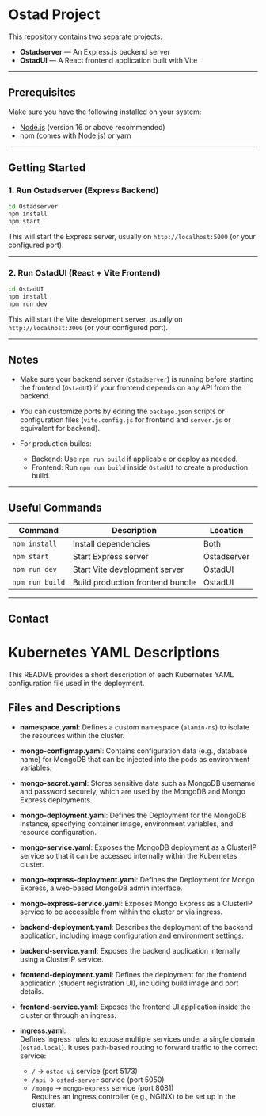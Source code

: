 # Ostad Project

This repository contains two separate projects:

- **Ostadserver** — An Express.js backend server
- **OstadUI** — A React frontend application built with Vite

---

## Prerequisites

Make sure you have the following installed on your system:

- [Node.js](https://nodejs.org/) (version 16 or above recommended)
- npm (comes with Node.js) or yarn

---

## Getting Started

### 1. Run Ostadserver (Express Backend)

```bash
cd Ostadserver
npm install
npm start
```

This will start the Express server, usually on `http://localhost:5000` (or your configured port).

---

### 2. Run OstadUI (React + Vite Frontend)

```bash
cd OstadUI
npm install
npm run dev
```

This will start the Vite development server, usually on `http://localhost:3000` (or your configured port).

---

## Notes

- Make sure your backend server (`Ostadserver`) is running before starting the frontend (`OstadUI`) if your frontend depends on any API from the backend.
- You can customize ports by editing the `package.json` scripts or configuration files (`vite.config.js` for frontend and `server.js` or equivalent for backend).
- For production builds:

  - Backend: Use `npm run build` if applicable or deploy as needed.
  - Frontend: Run `npm run build` inside `OstadUI` to create a production build.

---

## Useful Commands

| Command         | Description                      | Location    |
| --------------- | -------------------------------- | ----------- |
| `npm install`   | Install dependencies             | Both        |
| `npm start`     | Start Express server             | Ostadserver |
| `npm run dev`   | Start Vite development server    | OstadUI     |
| `npm run build` | Build production frontend bundle | OstadUI     |

---

## Contact


# Kubernetes YAML Descriptions

This README provides a short description of each Kubernetes YAML configuration file used in the deployment.

## Files and Descriptions

- **namespace.yaml**: Defines a custom namespace (`alamin-ns`) to isolate the resources within the cluster.

- **mongo-configmap.yaml**: Contains configuration data (e.g., database name) for MongoDB that can be injected into the pods as environment variables.

- **mongo-secret.yaml**: Stores sensitive data such as MongoDB username and password securely, which are used by the MongoDB and Mongo Express deployments.

- **mongo-deployment.yaml**: Defines the Deployment for the MongoDB instance, specifying container image, environment variables, and resource configuration.

- **mongo-service.yaml**: Exposes the MongoDB deployment as a ClusterIP service so that it can be accessed internally within the Kubernetes cluster.

- **mongo-express-deployment.yaml**: Defines the Deployment for Mongo Express, a web-based MongoDB admin interface.

- **mongo-express-service.yaml**: Exposes Mongo Express as a ClusterIP service to be accessible from within the cluster or via ingress.

- **backend-deployment.yaml**: Describes the deployment of the backend application, including image configuration and environment settings.

- **backend-service.yaml**: Exposes the backend application internally using a ClusterIP service.

- **frontend-deployment.yaml**: Defines the deployment for the frontend application (student registration UI), including build image and port details.

- **frontend-service.yaml**: Exposes the frontend UI application inside the cluster or through an ingress.

- **ingress.yaml**:  
  Defines Ingress rules to expose multiple services under a single domain (`ostad.local`). It uses path-based routing to forward traffic to the correct service:
  - `/` → `ostad-ui` service (port 5173)  
  - `/api` → `ostad-server` service (port 5050)  
  - `/mongo` → `mongo-express` service (port 8081)  
  Requires an Ingress controller (e.g., NGINX) to be set up in the cluster.

